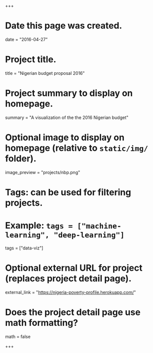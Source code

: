 +++
# Date this page was created.
date = "2016-04-27"

# Project title.
title = "Nigerian budget proposal 2016"

# Project summary to display on homepage.
summary = "A visualization of the the 2016 Nigerian budget"

# Optional image to display on homepage (relative to `static/img/` folder).
image_preview = "projects/nbp.png"

# Tags: can be used for filtering projects.
# Example: `tags = ["machine-learning", "deep-learning"]`
tags = ["data-viz"]

# Optional external URL for project (replaces project detail page).
external_link = "https://nigeria-poverty-profile.herokuapp.com/"

# Does the project detail page use math formatting?
math = false

+++
